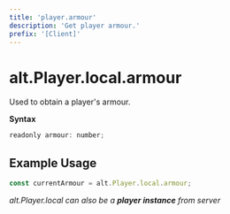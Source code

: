 ```yaml
---
title: 'player.armour'
description: 'Get player armour.'
prefix: '[Client]'
---
```


# alt.Player.local.armour

Used to obtain a player's armour.

**Syntax**

```js
readonly armour: number;
```

## Example Usage

```js
const currentArmour = alt.Player.local.armour;
```

_alt.Player.local can also be a **player instance** from server_
